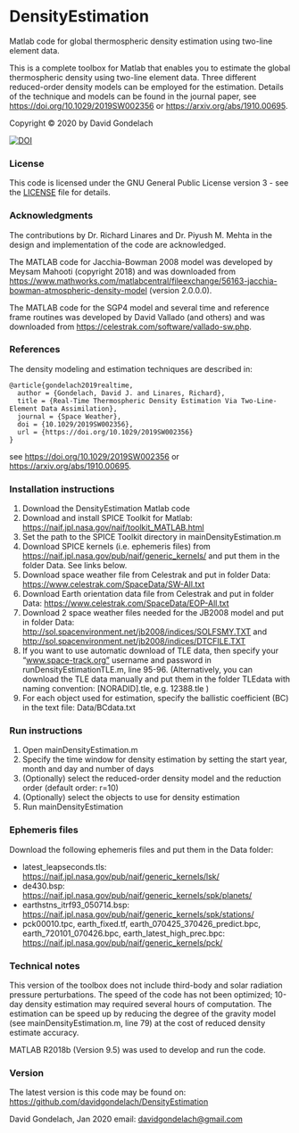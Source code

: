 # DensityEstimation
Matlab code for global thermospheric density estimation using two-line element data.

This is a complete toolbox for Matlab that enables you to estimate the global thermospheric density using two-line element data. Three different reduced-order density models can be employed for the estimation. Details of the technique and models can be found in the journal paper, see https://doi.org/10.1029/2019SW002356 or https://arxiv.org/abs/1910.00695.


Copyright © 2020 by David Gondelach

[![DOI](https://zenodo.org/badge/DOI/10.5281/zenodo.3634245.svg)](https://doi.org/10.5281/zenodo.3634245)


### License
This code is licensed under the GNU General Public License version 3 - see the [LICENSE](LICENSE) file for details.


### Acknowledgments
The contributions by Dr. Richard Linares and Dr. Piyush M. Mehta in the design and implementation of the code are acknowledged.

The MATLAB code for Jacchia-Bowman 2008 model was developed by Meysam Mahooti (copyright 2018) and was downloaded from https://www.mathworks.com/matlabcentral/fileexchange/56163-jacchia-bowman-atmospheric-density-model (version 2.0.0.0).

The MATLAB code for the SGP4 model and several time and reference frame routines was developed by David Vallado (and others) and was downloaded from https://celestrak.com/software/vallado-sw.php.


### References
The density modeling and estimation techniques are described in:
```
@article{gondelach2019realtime,
  author = {Gondelach, David J. and Linares, Richard},
  title = {Real-Time Thermospheric Density Estimation Via Two-Line-Element Data Assimilation},
  journal = {Space Weather},
  doi = {10.1029/2019SW002356},
  url = {https://doi.org/10.1029/2019SW002356}
}
```
see https://doi.org/10.1029/2019SW002356 or https://arxiv.org/abs/1910.00695.

### Installation instructions
1. Download the DensityEstimation Matlab code
2. Download and install SPICE Toolkit for Matlab: https://naif.jpl.nasa.gov/naif/toolkit_MATLAB.html
3. Set the path to the SPICE Toolkit directory in mainDensityEstimation.m
4. Download SPICE kernels (i.e. ephemeris files) from https://naif.jpl.nasa.gov/pub/naif/generic_kernels/ and put them in the folder Data. See links below.
5. Download space weather file from Celestrak and put in folder Data: https://www.celestrak.com/SpaceData/SW-All.txt
6. Download Earth orientation data file from Celestrak and put in folder Data: https://www.celestrak.com/SpaceData/EOP-All.txt
7. Download 2 space weather files needed for the JB2008 model and put in folder Data: http://sol.spacenvironment.net/jb2008/indices/SOLFSMY.TXT  and  http://sol.spacenvironment.net/jb2008/indices/DTCFILE.TXT 
8. If you want to use automatic download of TLE data, then specify your “www.space-track.org” username and password in runDensityEstimationTLE.m, line 95-96. (Alternatively, you can download the TLE data manually and put them in the folder TLEdata with naming convention: [NORADID].tle, e.g. 12388.tle )
9. For each object used for estimation, specify the ballistic coefficient (BC) in the text file: Data/BCdata.txt


### Run instructions
1. Open mainDensityEstimation.m
2. Specify the time window for density estimation by setting the start year, month and day and number of days
3. (Optionally) select the reduced-order density model and the reduction order (default order: r=10)
4. (Optionally) select the objects to use for density estimation
5. Run mainDensityEstimation


### Ephemeris files
Download the following ephemeris files and put them in the Data folder:
* latest_leapseconds.tls:  https://naif.jpl.nasa.gov/pub/naif/generic_kernels/lsk/
* de430.bsp:  https://naif.jpl.nasa.gov/pub/naif/generic_kernels/spk/planets/
* earthstns_itrf93_050714.bsp:  https://naif.jpl.nasa.gov/pub/naif/generic_kernels/spk/stations/
* pck00010.tpc, earth_fixed.tf, earth_070425_370426_predict.bpc, earth_720101_070426.bpc, earth_latest_high_prec.bpc:  https://naif.jpl.nasa.gov/pub/naif/generic_kernels/pck/


### Technical notes
This version of the toolbox does not include third-body and solar radiation pressure perturbations. The speed of the code has not been optimized; 10-day density estimation may required several hours of computation. The estimation can be speed up by reducing the degree of the gravity model (see mainDensityEstimation.m, line 79) at the cost of reduced density estimate accuracy.

MATLAB R2018b (Version 9.5) was used to develop and run the code.


### Version
The latest version is this code may be found on: https://github.com/davidgondelach/DensityEstimation


David Gondelach, Jan 2020
email: davidgondelach@gmail.com
